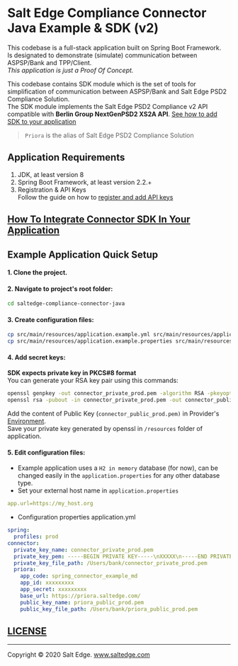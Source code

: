 # Salt Edge Compliance Connector Java Example & SDK (v2)

This codebase is a full-stack application built on Spring Boot Framework.  
Is designated to demonstrate (simulate) communication between ASPSP/Bank and TPP/Client.  
_This application is just a Proof Of Concept._  
    
This codebase contains SDK module which is the set of tools for simplification of communication between ASPSP/Bank and Salt Edge PSD2 Compliance Solution.    
The SDK module implements the Salt Edge PSD2 Compliance v2 API compatible with **Berlin Group NextGenPSD2 XS2A API**.
[See how to add SDK to your application](compliance-connector-sdk/README.MD)  
  
> `Priora` is the alias of Salt Edge PSD2 Compliance Solution
   
## Application Requirements
1. JDK, at least version 8 
1. Spring Boot Framework, at least version 2.2.+
1. Registration & API Keys  
   Follow the guide on how to [register and add API keys](https://priora.saltedge.com/docs/aspsp/v1#registrationandapikeys)
  
## [How To Integrate Connector SDK In Your Application](compliance-connector-sdk/README.MD)

## Example Application Quick Setup

#### 1. Clone the project.

#### 2. Navigate to project's root folder:
```bash
cd saltedge-compliance-connector-java
```

#### 3. Create configuration files:
```bash
cp src/main/resources/application.example.yml src/main/resources/application.yml
cp src/main/resources/application.example.properties src/main/resources/application.properties
```

#### 4. Add secret keys:
**SDK expects private key in PKCS#8 format**  
You can generate your RSA key pair using this commands:
```bash
openssl genpkey -out connector_private_prod.pem -algorithm RSA -pkeyopt rsa_keygen_bits:2048
openssl rsa -pubout -in connector_private_prod.pem -out connector_public_prod.pem
```  
Add the content of Public Key (`connector_public_prod.pem)` in Provider's [Environment](https://priora.saltedge.com/providers/).     
Save your private key generated by openssl in `/resources` folder of application.

#### 5. Edit configuration files:
* Example application uses a `H2 in memory` database (for now), can be changed easily in the `application.properties` for any other database type.
* Set your external host name in `application.properties`
```yaml
app.url=https://my_host.org
```  
* Configuration properties application.yml
```yaml
spring:
  profiles: prod
connector:
  private_key_name: connector_private_prod.pem
  private_key_pem: -----BEGIN PRIVATE KEY-----\nXXXXX\n-----END PRIVATE KEY-----
  private_key_file_path: /Users/bank/connector_private_prod.pem
  priora:
    app_code: spring_connector_example_md
    app_id: xxxxxxxxx
    app_secret: xxxxxxxxx
    base_url: https://priora.saltedge.com/
    public_key_name: priora_public_prod.pem
    public_key_file_path: /Users/bank/priora_public_prod.pem
```


## [LICENSE](LICENSE.txt)
---
Copyright © 2020 Salt Edge. www.saltedge.com
